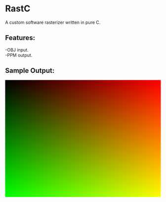 # RastC
A custom software rasterizer written in pure C.

## Features:
-OBJ input.\
-PPM output.

## Sample Output:
![A gradient output from RastC.](out.png "Render")
